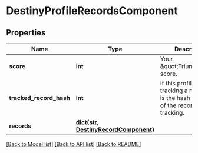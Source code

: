 # DestinyProfileRecordsComponent

## Properties
Name | Type | Description | Notes
------------ | ------------- | ------------- | -------------
**score** | **int** | Your \&quot;Triumphs\&quot; score. | [optional] 
**tracked_record_hash** | **int** | If this profile is tracking a record, this is the hash identifier of the record it is tracking. | [optional] 
**records** | [**dict(str, DestinyRecordComponent)**](DestinyRecordComponent.md) |  | [optional] 

[[Back to Model list]](../README.md#documentation-for-models) [[Back to API list]](../README.md#documentation-for-api-endpoints) [[Back to README]](../README.md)


